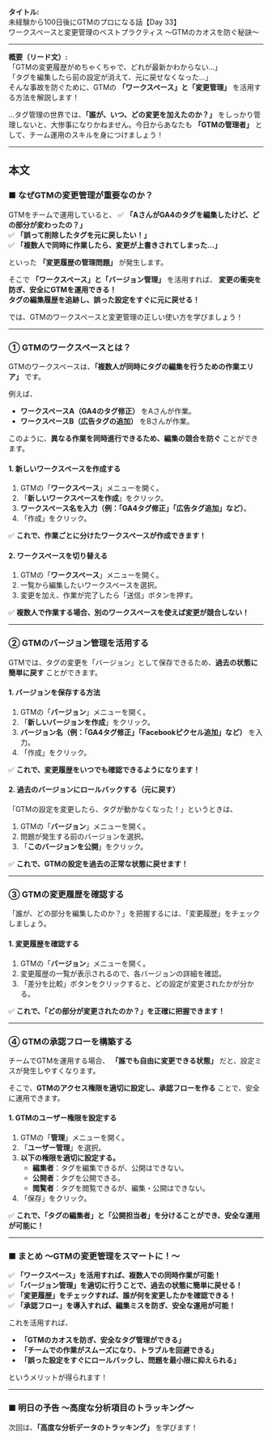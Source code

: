 **タイトル:**  
未経験から100日後にGTMのプロになる話【Day 33】  
ワークスペースと変更管理のベストプラクティス 〜GTMのカオスを防ぐ秘訣〜

---

**概要（リード文）:**  
「GTMの変更履歴がめちゃくちゃで、どれが最新かわからない…」  
「タグを編集したら前の設定が消えて、元に戻せなくなった…」  
そんな事故を防ぐために、GTMの **「ワークスペース」と「変更管理」** を活用する方法を解説します！

…タグ管理の世界では、**「誰が、いつ、どの変更を加えたのか？」** をしっかり管理しないと、大惨事になりかねません。今日からあなたも **「GTMの管理者」** として、チーム運用のスキルを身につけましょう！

---

## **本文**

### ■ なぜGTMの変更管理が重要なのか？

GTMをチームで運用していると、
✅ **「AさんがGA4のタグを編集したけど、どの部分が変わったの？」**  
✅ **「誤って削除したタグを元に戻したい！」**  
✅ **「複数人で同時に作業したら、変更が上書きされてしまった…」**  

といった **「変更履歴の管理問題」** が発生します。

そこで **「ワークスペース」と「バージョン管理」** を活用すれば、
 **変更の衝突を防ぎ、安全にGTMを運用できる！**  
 **タグの編集履歴を追跡し、誤った設定をすぐに元に戻せる！**  

では、GTMのワークスペースと変更管理の正しい使い方を学びましょう！

---

### **① GTMのワークスペースとは？**

GTMのワークスペースは、**「複数人が同時にタグの編集を行うための作業エリア」** です。

例えば、
- **ワークスペースA（GA4のタグ修正）** をAさんが作業。
- **ワークスペースB（広告タグの追加）** をBさんが作業。

このように、**異なる作業を同時進行できるため、編集の競合を防ぐ** ことができます。

#### **1. 新しいワークスペースを作成する**

1. GTMの「**ワークスペース**」メニューを開く。
2. 「**新しいワークスペースを作成**」をクリック。
3. **ワークスペース名を入力（例：「GA4タグ修正」「広告タグ追加」など）**。
4. 「作成」をクリック。

✅ **これで、作業ごとに分けたワークスペースが作成できます！**

#### **2. ワークスペースを切り替える**

1. GTMの「**ワークスペース**」メニューを開く。
2. 一覧から編集したいワークスペースを選択。
3. 変更を加え、作業が完了したら「送信」ボタンを押す。

✅ **複数人で作業する場合、別のワークスペースを使えば変更が競合しない！**

---

### **② GTMのバージョン管理を活用する**

GTMでは、タグの変更を「バージョン」として保存できるため、**過去の状態に簡単に戻す** ことができます。

#### **1. バージョンを保存する方法**

1. GTMの「**バージョン**」メニューを開く。
2. 「**新しいバージョンを作成**」をクリック。
3. **バージョン名（例：「GA4タグ修正」「Facebookピクセル追加」など）** を入力。
4. 「作成」をクリック。

✅ **これで、変更履歴をいつでも確認できるようになります！**

#### **2. 過去のバージョンにロールバックする（元に戻す）**

「GTMの設定を変更したら、タグが動かなくなった！」というときは、

1. GTMの「**バージョン**」メニューを開く。
2. 問題が発生する前のバージョンを選択。
3. 「**このバージョンを公開**」をクリック。

✅ **これで、GTMの設定を過去の正常な状態に戻せます！**

---

### **③ GTMの変更履歴を確認する**

「誰が、どの部分を編集したのか？」を把握するには、「変更履歴」をチェックしましょう。

#### **1. 変更履歴を確認する**

1. GTMの「**バージョン**」メニューを開く。
2. 変更履歴の一覧が表示されるので、各バージョンの詳細を確認。
3. 「差分を比較」ボタンをクリックすると、どの設定が変更されたかが分かる。

✅ **これで、「どの部分が変更されたのか？」を正確に把握できます！**

---

### **④ GTMの承認フローを構築する**

チームでGTMを運用する場合、
**「誰でも自由に変更できる状態」** だと、設定ミスが発生しやすくなります。

そこで、**GTMのアクセス権限を適切に設定し、承認フローを作る** ことで、安全に運用できます。

#### **1. GTMのユーザー権限を設定する**

1. GTMの「**管理**」メニューを開く。
2. 「**ユーザー管理**」を選択。
3. **以下の権限を適切に設定する。**
   - **編集者**：タグを編集できるが、公開はできない。
   - **公開者**：タグを公開できる。
   - **閲覧者**：タグを閲覧できるが、編集・公開はできない。
4. 「保存」をクリック。

✅ **これで、「タグの編集者」と「公開担当者」を分けることができ、安全な運用が可能に！**

---

### **■ まとめ 〜GTMの変更管理をスマートに！〜**

✅ **「ワークスペース」を活用すれば、複数人での同時作業が可能！**  
✅ **「バージョン管理」を適切に行うことで、過去の状態に簡単に戻せる！**  
✅ **「変更履歴」をチェックすれば、誰が何を変更したかを確認できる！**  
✅ **「承認フロー」を導入すれば、編集ミスを防ぎ、安全な運用が可能！**  

これを活用すれば、
- **「GTMのカオスを防ぎ、安全なタグ管理ができる」**
- **「チームでの作業がスムーズになり、トラブルを回避できる」**
- **「誤った設定をすぐにロールバックし、問題を最小限に抑えられる」**

というメリットが得られます！

---

### **■ 明日の予告 〜高度な分析項目のトラッキング〜**

次回は、**「高度な分析データのトラッキング」** を学びます！

